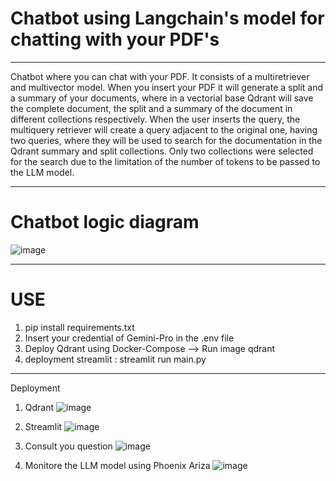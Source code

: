 ﻿# Chatbot using Langchain's model for chatting with your PDF's
 ----------------------------------------------------------------------------------------------------------------------------------------------------------------------------------

Chatbot where you can chat with your PDF. It consists of a multiretriever and multivector model. When you insert your PDF it will generate a split and a summary of your documents, where in a vectorial base Qdrant will save the complete document, the split and a summary of the document in different collections respectively. 
When the user inserts the query, the multiquery retriever will create a query adjacent to the original one, having two queries, where they will be used to search for the documentation in the Qdrant summary and split collections. Only two collections were selected for the search due to the limitation of the number of tokens to be passed to the LLM model. 

----------------------------------------------------------------------------------------------------------------------------------------------------------------------------
# Chatbot logic diagram

![image](https://github.com/user-attachments/assets/040dd0c9-d22d-46f3-9609-f6879cfe1f4b)

----------------------------------------------------------------------------------------------------------------------------------------------------------------------------
# USE

1. pip install requirements.txt
2. Insert your credential of Gemini-Pro in the .env file
3. Deploy Qdrant using Docker-Compose --> Run image qdrant
4. deployment streamlit : streamlit run main.py

-----------------------------------------------------------------------------------------------------------------------------------------------------------------------------
Deployment
1. Qdrant
   ![image](https://github.com/user-attachments/assets/1c45b660-1fa6-4a30-b867-7dfd9b38a0a0)
   
2. Streamlit
   ![image](https://github.com/user-attachments/assets/a515bc42-2e50-422a-bab4-18894d633c21)
   
3. Consult you question
   ![image](https://github.com/user-attachments/assets/7cc5de78-217b-451c-829a-49c57a00ed1e)

4. Monitore the LLM model using Phoenix Ariza
  ![image](https://github.com/user-attachments/assets/7f166573-535d-4c4e-b2f9-8075535f8e7b)


   





   
   
